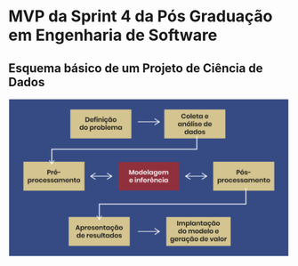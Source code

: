 # MVP da Sprint 4 da Pós Graduação em Engenharia de Software
## Esquema básico de um Projeto de Ciência de Dados
![Esquema básico de um Projeto de Ciência de Dados](https://github.com/Moriblo/MVP_Spt4_EngSoft/blob/main/Captura%20de%20tela%202023-11-11%20172457.png)
